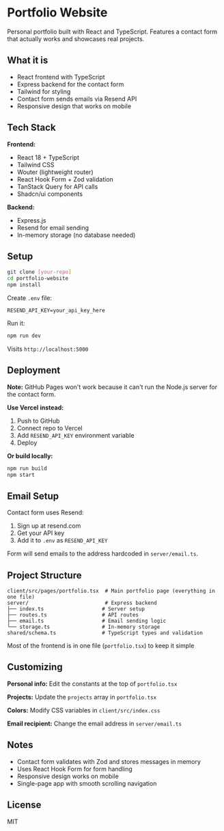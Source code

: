 # Portfolio Website

Personal portfolio built with React and TypeScript. Features a contact form that actually works and showcases real projects.

## What it is

- React frontend with TypeScript
- Express backend for the contact form
- Tailwind for styling
- Contact form sends emails via Resend API
- Responsive design that works on mobile

## Tech Stack

**Frontend:**
- React 18 + TypeScript
- Tailwind CSS
- Wouter (lightweight router)
- React Hook Form + Zod validation
- TanStack Query for API calls
- Shadcn/ui components

**Backend:**
- Express.js
- Resend for email sending
- In-memory storage (no database needed)

## Setup

```bash
git clone [your-repo]
cd portfolio-website
npm install
```

Create `.env` file:
```
RESEND_API_KEY=your_api_key_here
```

Run it:
```bash
npm run dev
```

Visits `http://localhost:5000`

## Deployment

**Note:** GitHub Pages won't work because it can't run the Node.js server for the contact form.

**Use Vercel instead:**
1. Push to GitHub
2. Connect repo to Vercel
3. Add `RESEND_API_KEY` environment variable
4. Deploy

**Or build locally:**
```bash
npm run build
npm start
```

## Email Setup

Contact form uses Resend:
1. Sign up at resend.com
2. Get your API key
3. Add it to `.env` as `RESEND_API_KEY`

Form will send emails to the address hardcoded in `server/email.ts`.

## Project Structure

```
client/src/pages/portfolio.tsx  # Main portfolio page (everything in one file)
server/                         # Express backend
├── index.ts                   # Server setup
├── routes.ts                  # API routes
├── email.ts                   # Email sending logic
└── storage.ts                 # In-memory storage
shared/schema.ts               # TypeScript types and validation
```

Most of the frontend is in one file (`portfolio.tsx`) to keep it simple

## Customizing

**Personal info:** Edit the constants at the top of `portfolio.tsx`

**Projects:** Update the `projects` array in `portfolio.tsx`

**Colors:** Modify CSS variables in `client/src/index.css`

**Email recipient:** Change the email address in `server/email.ts`

## Notes

- Contact form validates with Zod and stores messages in memory
- Uses React Hook Form for form handling
- Responsive design works on mobile
- Single-page app with smooth scrolling navigation

## License

MIT
